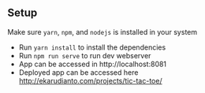 ## Setup

Make sure `yarn`, `npm`, and `nodejs` is installed in your system

- Run `yarn install` to install the dependencies
- Run `npm run serve` to run dev webserver
- App can be accessed in http://localhost:8081
- Deployed app can be accessed here http://ekarudianto.com/projects/tic-tac-toe/